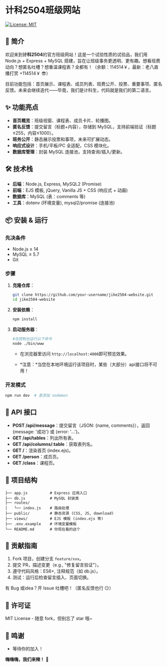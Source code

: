 # 计科2504班级网站

[![License: MIT](https://img.shields.io/badge/License-MIT-yellow.svg)](https://opensource.org/licenses/MIT)

## 🚀 简介

欢迎来到**计科2504**的官方班级网站！这是一个试验性质的试验品，我们用 Node.js + Express + MySQL 搭建，旨在让班级事务更透明、更有趣。想看班费动向？想匿名吐槽？想重温课程表？全都有！（余额：114514￥，最新：老八直播打赏 +114514￥ 😎）

目前功能包括：首页展示、课程表、成员列表、班费公开、投票、重要事项、匿名反馈。未来会继续迭代——毕竟，我们是计科生，代码就是我们的第二语言。

## ✨ 功能亮点

- **首页概览**：班级视窗、课程表、成员卡片、轮播图。
- **匿名反馈**：提交留言（标题+内容），存储到 MySQL，支持前端验证（标题≤255，内容≤1000）。
- **班务公开**：静态展示投票和事项，未来可扩展动态。
- **响应式设计**：手机/平板/PC 全适配，CSS 模块化。
- **数据库管理**：封装 MySQL 连接池，支持查询/插入/更新。

## 🛠️ 技术栈

- **后端**：Node.js, Express, MySQL2 (Promise)
- **前端**：EJS 模板, jQuery, Vanilla JS + CSS (响应式 + 动画)
- **数据库**：MySQL (表：comments 等)
- **工具**：dotenv (环境变量), mysql2/promise (连接池)

## 📦 安装 & 运行

### 先决条件
- Node.js ≥ 14
- MySQL ≥ 5.7
- Git

### 步骤
1. **克隆仓库**：
   ```bash
   git clone https://github.com/your-username/jike2504-website.git
   cd jike2504-website
   ```

2. **安装依赖**：
   ```bash
   npm install
   ```

4. **启动服务器**：
   ```bash
   #在控制台运行以下命令
   node ./bin/www
   ```
   - 在浏览器里访问 `http://localhost:4000`即可预览效果。
  
   - *注意：*当您在本地环境运行该项目时，某些（大部分）api接口将不可用！

### 开发模式
```bash
npm run dev  # 若添加 nodemon
```

## 🔌 API 接口

- **POST /api/message**：提交留言（JSON: {name, comments}），返回 {message: '成功'} 或 {error: '...'}。
- **GET /api/tables**：列出所有表。
- **GET /api/columns/:table**：获取表列名。
- **GET /**：渲染首页 (index.ejs)。
- **GET /person**：成员页。
- **GET /class**：课程页。

## 📁 项目结构

```
├── app.js          # Express 应用入口
├── db.js           # MySQL 封装类
├── routes/
│   └── index.js    # 路由处理
├── public/         # 静态资源 (CSS, JS, download)
├── views/          # EJS 模板 (index.ejs 等)
├── .env.example    # 环境变量模板
└── README.md       # 你现在看的这个
```

## 🤝 贡献指南

1. Fork 项目，创建分支 `feature/xxx`。
2. 提交 PR，描述变更（e.g., "修复留言验证"）。
3. 遵守代码风格：ES6+, 注释规范（如 db.js）。
4. 测试：运行后检查留言插入、页面切换。

有 Bug 或idea？开 Issue 吐槽吧！（匿名反馈也行 😏）

## 📄 许可证

MIT License - 随意 fork，但别忘了 star 哦~

## 🙌 鸣谢

- 等待你的加入！

**嗨嗨嗨，我们来辣！** 🚀
